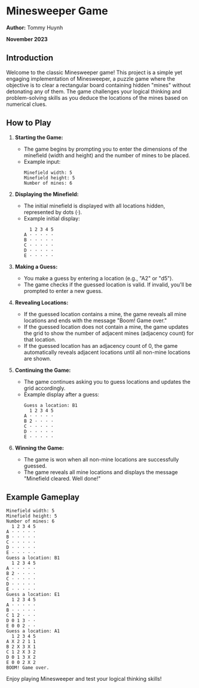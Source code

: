 # Minesweeper Game

**Author:** Tommy Huynh

**November 2023**

## Introduction

Welcome to the classic Minesweeper game! This project is a simple yet engaging implementation of Minesweeper, a puzzle game where the objective is to clear a rectangular board containing hidden "mines" without detonating any of them. The game challenges your logical thinking and problem-solving skills as you deduce the locations of the mines based on numerical clues.

## How to Play

1. **Starting the Game:**
   - The game begins by prompting you to enter the dimensions of the minefield (width and height) and the number of mines to be placed.
   - Example input:
     ```
     Minefield width: 5
     Minefield height: 5
     Number of mines: 6
     ```

2. **Displaying the Minefield:**
   - The initial minefield is displayed with all locations hidden, represented by dots (·).
   - Example initial display:
     ```
       1 2 3 4 5 
     A · · · · · 
     B · · · · · 
     C · · · · · 
     D · · · · · 
     E · · · · · 
     ```

3. **Making a Guess:**
   - You make a guess by entering a location (e.g., "A2" or "d5").
   - The game checks if the guessed location is valid. If invalid, you'll be prompted to enter a new guess.

4. **Revealing Locations:**
   - If the guessed location contains a mine, the game reveals all mine locations and ends with the message "Boom! Game over."
   - If the guessed location does not contain a mine, the game updates the grid to show the number of adjacent mines (adjacency count) for that location.
   - If the guessed location has an adjacency count of 0, the game automatically reveals adjacent locations until all non-mine locations are shown.

5. **Continuing the Game:**
   - The game continues asking you to guess locations and updates the grid accordingly.
   - Example display after a guess:
     ```
     Guess a location: B1
       1 2 3 4 5 
     A · · · · · 
     B 2 · · · · 
     C · · · · · 
     D · · · · · 
     E · · · · · 
     ```

6. **Winning the Game:**
   - The game is won when all non-mine locations are successfully guessed.
   - The game reveals all mine locations and displays the message "Minefield cleared. Well done!"

## Example Gameplay

```
Minefield width: 5
Minefield height: 5
Number of mines: 6
  1 2 3 4 5 
A · · · · · 
B · · · · · 
C · · · · · 
D · · · · · 
E · · · · · 
Guess a location: B1
  1 2 3 4 5 
A · · · · · 
B 2 · · · · 
C · · · · · 
D · · · · · 
E · · · · · 
Guess a location: E1
  1 2 3 4 5 
A · · · · · 
B · · · · · 
C 1 2 · · · 
D 0 1 3 · · 
E 0 0 2 · · 
Guess a location: A1
  1 2 3 4 5 
A X 2 2 1 1 
B 2 X 3 X 1 
C 1 2 X 3 2 
D 0 1 3 X 2 
E 0 0 2 X 2 
BOOM! Game over.
```

Enjoy playing Minesweeper and test your logical thinking skills!
